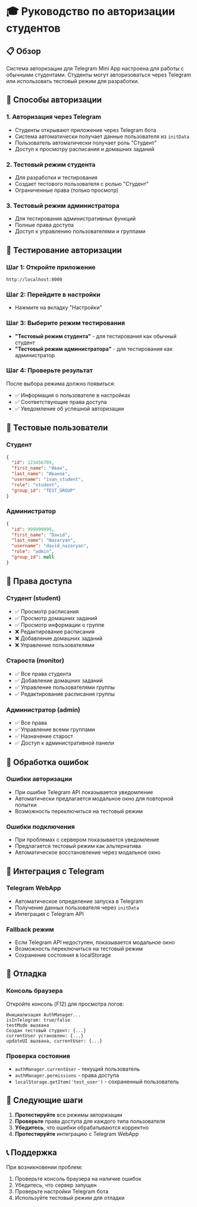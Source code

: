 # 🎓 Руководство по авторизации студентов

## 📋 Обзор

Система авторизации для Telegram Mini App настроена для работы с обычными студентами. Студенты могут авторизоваться через Telegram или использовать тестовый режим для разработки.

## 🔐 Способы авторизации

### 1. **Авторизация через Telegram**
- Студенты открывают приложение через Telegram бота
- Система автоматически получает данные пользователя из `initData`
- Пользователь автоматически получает роль "Студент"
- Доступ к просмотру расписания и домашних заданий

### 2. **Тестовый режим студента**
- Для разработки и тестирования
- Создает тестового пользователя с ролью "Студент"
- Ограниченные права (только просмотр)

### 3. **Тестовый режим администратора**
- Для тестирования административных функций
- Полные права доступа
- Доступ к управлению пользователями и группами

## 🧪 Тестирование авторизации

### **Шаг 1: Откройте приложение**
```
http://localhost:8000
```

### **Шаг 2: Перейдите в настройки**
- Нажмите на вкладку "Настройки"

### **Шаг 3: Выберите режим тестирования**
- **"Тестовый режим студента"** - для тестирования как обычный студент
- **"Тестовый режим администратора"** - для тестирования как администратор

### **Шаг 4: Проверьте результат**
После выбора режима должно появиться:
- ✅ Информация о пользователе в настройках
- ✅ Соответствующие права доступа
- ✅ Уведомление об успешной авторизации

## 👤 Тестовые пользователи

### **Студент**
```json
{
  "id": 123456789,
  "first_name": "Иван",
  "last_name": "Иванов",
  "username": "ivan_student",
  "role": "student",
  "group_id": "TEST_GROUP"
}
```

### **Администратор**
```json
{
  "id": 999999999,
  "first_name": "David",
  "last_name": "Nazaryan",
  "username": "david_nazaryan",
  "role": "admin",
  "group_id": null
}
```

## 🔑 Права доступа

### **Студент (student)**
- ✅ Просмотр расписания
- ✅ Просмотр домашних заданий
- ✅ Просмотр информации о группе
- ❌ Редактирование расписания
- ❌ Добавление домашних заданий
- ❌ Управление пользователями

### **Староста (monitor)**
- ✅ Все права студента
- ✅ Добавление домашних заданий
- ✅ Управление пользователями группы
- ✅ Редактирование расписания группы

### **Администратор (admin)**
- ✅ Все права
- ✅ Управление всеми группами
- ✅ Назначение старост
- ✅ Доступ к административной панели

## 🚨 Обработка ошибок

### **Ошибки авторизации**
- При ошибке Telegram API показывается уведомление
- Автоматически предлагается модальное окно для повторной попытки
- Возможность переключиться на тестовый режим

### **Ошибки подключения**
- При проблемах с сервером показывается уведомление
- Предлагается тестовый режим как альтернатива
- Автоматическое восстановление через модальное окно

## 📱 Интеграция с Telegram

### **Telegram WebApp**
- Автоматическое определение запуска в Telegram
- Получение данных пользователя через `initData`
- Интеграция с Telegram API

### **Fallback режим**
- Если Telegram API недоступен, показывается модальное окно
- Возможность переключиться на тестовый режим
- Сохранение состояния в localStorage

## 🔧 Отладка

### **Консоль браузера**
Откройте консоль (F12) для просмотра логов:
```
Инициализация AuthManager...
isInTelegram: true/false
testMode вызвана
Создан тестовый студент: {...}
currentUser установлен: {...}
updateUI вызвана, currentUser: {...}
```

### **Проверка состояния**
- `authManager.currentUser` - текущий пользователь
- `authManager.permissions` - права доступа
- `localStorage.getItem('test_user')` - сохраненный пользователь

## 🎯 Следующие шаги

1. **Протестируйте** все режимы авторизации
2. **Проверьте** права доступа для каждого типа пользователя
3. **Убедитесь**, что ошибки обрабатываются корректно
4. **Протестируйте** интеграцию с Telegram WebApp

## 📞 Поддержка

При возникновении проблем:
1. Проверьте консоль браузера на наличие ошибок
2. Убедитесь, что сервер запущен
3. Проверьте настройки Telegram бота
4. Используйте тестовый режим для отладки
